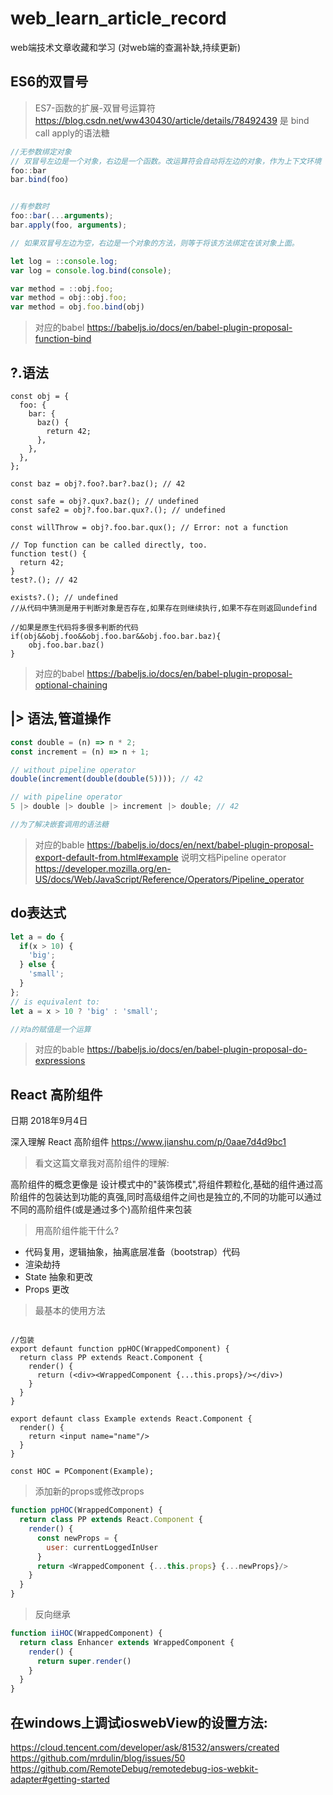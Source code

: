 # web_learn_article_record
web端技术文章收藏和学习 (对web端的查漏补缺,持续更新)

## ES6的双冒号

> ES7-函数的扩展-双冒号运算符
https://blog.csdn.net/ww430430/article/details/78492439
是 bind call apply的语法糖

```javascript
//无参数绑定对象
// 双冒号左边是一个对象，右边是一个函数。改运算符会自动将左边的对象，作为上下文环境（即 this 对象），绑定到右边的函数上面
foo::bar
bar.bind(foo)


//有参数时
foo::bar(...arguments);
bar.apply(foo, arguments);

// 如果双冒号左边为空，右边是一个对象的方法，则等于将该方法绑定在该对象上面。

let log = ::console.log;
var log = console.log.bind(console);

var method = ::obj.foo;
var method = obj::obj.foo;
var method = obj.foo.bind(obj)


```
>对应的babel
https://babeljs.io/docs/en/babel-plugin-proposal-function-bind

## ?.语法
```jvascript
const obj = {
  foo: {
    bar: {
      baz() {
        return 42;
      },
    },
  },
};

const baz = obj?.foo?.bar?.baz(); // 42

const safe = obj?.qux?.baz(); // undefined
const safe2 = obj?.foo.bar.qux?.(); // undefined

const willThrow = obj?.foo.bar.qux(); // Error: not a function

// Top function can be called directly, too.
function test() {
  return 42;
}
test?.(); // 42

exists?.(); // undefined
//从代码中猜测是用于判断对象是否存在,如果存在则继续执行,如果不存在则返回undefind

//如果是原生代码将多很多判断的代码
if(obj&&obj.foo&&obj.foo.bar&&obj.foo.bar.baz){
    obj.foo.bar.baz()
}
```
> 对应的babel
https://babeljs.io/docs/en/babel-plugin-proposal-optional-chaining

## |> 语法,管道操作
```javascript
const double = (n) => n * 2;
const increment = (n) => n + 1;

// without pipeline operator
double(increment(double(double(5)))); // 42

// with pipeline operator
5 |> double |> double |> increment |> double; // 42

//为了解决嵌套调用的语法糖
```
> 对应的bable
> https://babeljs.io/docs/en/next/babel-plugin-proposal-export-default-from.html#example
> 说明文档Pipeline operator
> https://developer.mozilla.org/en-US/docs/Web/JavaScript/Reference/Operators/Pipeline_operator

## do表达式
```javascript
let a = do {
  if(x > 10) {
    'big';
  } else {
    'small';
  }
};
// is equivalent to:
let a = x > 10 ? 'big' : 'small';

//对a的赋值是一个运算

```
> 对应的bable
> https://babeljs.io/docs/en/babel-plugin-proposal-do-expressions


## React 高阶组件

日期 2018年9月4日

深入理解 React 高阶组件 https://www.jianshu.com/p/0aae7d4d9bc1

> 看文这篇文章我对高阶组件的理解:

高阶组件的概念更像是 设计模式中的"装饰模式",将组件颗粒化,基础的组件通过高阶组件的包装达到功能的真强,同时高级组件之间也是独立的,不同的功能可以通过不同的高阶组件(或是通过多个)高阶组件来包装


> 用高阶组件能干什么?

* 代码复用，逻辑抽象，抽离底层准备（bootstrap）代码
* 渲染劫持
* State 抽象和更改
* Props 更改
  
> 最基本的使用方法
```jvascript

//包装
export defaunt function ppHOC(WrappedComponent) {
  return class PP extends React.Component {
    render() {
      return (<div><WrappedComponent {...this.props}/></div>)
    }
  }
}

export defaunt class Example extends React.Component {
  render() {
    return <input name="name"/>
  }
}

const HOC = PComponent(Example);

```

> 添加新的props或修改props
``` javascript
function ppHOC(WrappedComponent) {
  return class PP extends React.Component {
    render() {
      const newProps = {
        user: currentLoggedInUser
      }
      return <WrappedComponent {...this.props} {...newProps}/>
    }
  }
}

```

> 反向继承
```javascript
function iiHOC(WrappedComponent) {
  return class Enhancer extends WrappedComponent {
    render() {
      return super.render()
    }
  }
}
```

## 在windows上调试ioswebView的设置方法:
https://cloud.tencent.com/developer/ask/81532/answers/created
https://github.com/mrdulin/blog/issues/50
https://github.com/RemoteDebug/remotedebug-ios-webkit-adapter#getting-started
